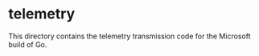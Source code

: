 # telemetry

This directory contains the telemetry transmission code for the Microsoft build of Go.
